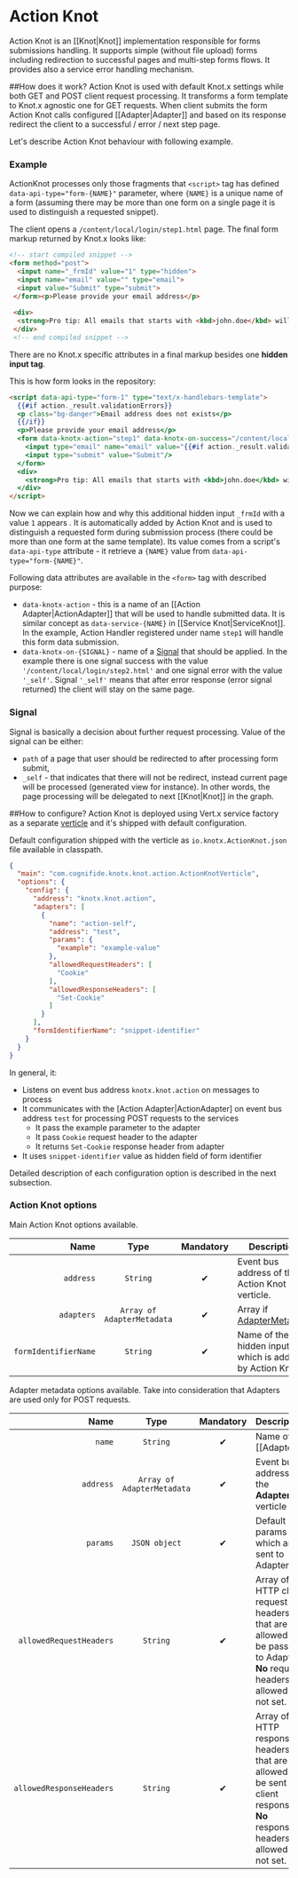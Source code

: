 # Action Knot
Action Knot is an [[Knot|Knot]] implementation responsible for forms submissions handling. It supports 
simple (without file upload) forms including redirection to successful pages and multi-step forms flows. 
It provides also a service error handling mechanism. 

##How does it work?
Action Knot is used with default Knot.x settings while both GET and POST client request processing. 
It transforms a form template to Knot.x agnostic one for GET requests. When client submits the form 
Action Knot calls configured [[Adapter|Adapter]] and based on its response redirect the client to a 
successful / error / next step page.

Let's describe Action Knot behaviour with following example.

### Example
ActionKnot processes only those fragments that `<script>` tag has defined `data-api-type="form-{NAME}"` parameter, 
where `{NAME}` is a unique name of a form (assuming there may be more than one form on a single page 
it is used to distinguish a requested snippet).

The client opens a `/content/local/login/step1.html` page. The final form markup returned by Knot.x looks like:

```html
<!-- start compiled snippet -->  
<form method="post">
  <input name="_frmId" value="1" type="hidden"> 
  <input name="email" value="" type="email"> 
  <input value="Submit" type="submit"> 
 </form><p>Please provide your email address</p> 
  
 <div> 
  <strong>Pro tip: All emails that starts with <kbd>john.doe</kbd> will be accepted.</strong> 
 </div>
 <!-- end compiled snippet -->
```

There are no Knot.x specific attributes in a final markup besides one **hidden input tag**. 

This is how form looks in the repository:

```html
<script data-api-type="form-1" type="text/x-handlebars-template">
  {{#if action._result.validationErrors}}
  <p class="bg-danger">Email address does not exists</p>
  {{/if}}
  <p>Please provide your email address</p>
  <form data-knotx-action="step1" data-knotx-on-success="/content/local/login/step2.html" data-knotx-on-error="_self" method="post">
    <input type="email" name="email" value="{{#if action._result.validationError}} {{action._result.form.email}} {{/if}}" />
    <input type="submit" value="Submit"/>
  </form>
  <div>
    <strong>Pro tip: All emails that starts with <kbd>john.doe</kbd> will be accepted.</strong>
  </div>
</script>
```

Now we can explain how and why this additional hidden input `_frmId` with a value `1` appears . It
is automatically added by Action Knot and is used to distinguish a requested form during submission process 
(there could be more than one form at the same template). Its value comes from a script's `data-api-type`
attribute - it retrieve a `{NAME}` value from `data-api-type="form-{NAME}"`.

Following data attributes are available in the `<form>` tag with described purpose:
- `data-knotx-action` - this is a name of an [[Action Adapter|ActionAdapter]] that will be used to handle submitted data. 
It is similar concept as `data-service-{NAME}` in [[Service Knot|ServiceKnot]]. In the example, 
Action Handler registered under name `step1` will handle this form data submission.
- `data-knotx-on-{SIGNAL}` - name of a [Signal](#Signal) that should be applied. In the example 
there is one signal success with the value `'/content/local/login/step2.html'` and one signal error 
with the value `'_self'`. Signal `'_self'` means that after error response (error signal returned) 
the client will stay on the same page.

### Signal
Signal is basically a decision about further request processing. Value of the signal can be either:
- `path` of a page that user should be redirected to after processing form submit,
- `_self` - that indicates that there will not be redirect, instead current page will be processed (generated view for instance). 
In other words, the page processing will be delegated to next [[Knot|Knot]] in the graph.

##How to configure?
Action Knot is deployed using Vert.x service factory as a separate [verticle](http://vertx.io/docs/apidocs/io/vertx/core/Verticle.html) and it's shipped with default configuration.

Default configuration shipped with the verticle as `io.knotx.ActionKnot.json` file available in classpath.

```json
{
  "main": "com.cognifide.knotx.knot.action.ActionKnotVerticle",
  "options": {
    "config": {
      "address": "knotx.knot.action",
      "adapters": [
        {
          "name": "action-self",
          "address": "test",
          "params": {
            "example": "example-value"
          },
          "allowedRequestHeaders": [
            "Cookie"
          ],
          "allowedResponseHeaders": [
            "Set-Cookie"
          ]
        }
      ],
      "formIdentifierName": "snippet-identifier"
    }
  }
}

```
In general, it:
- Listens on event bus address `knotx.knot.action` on messages to process
- It communicates with the [Action Adapter|ActionAdapter] on event bus address `test` for processing POST requests to the services
  - It pass the example parameter to the adapter
  - It pass `Cookie` request header to the adapter
  - It returns `Set-Cookie` response header from adapter
- It uses `snippet-identifier` value as hidden field of form identifier

Detailed description of each configuration option is described in the next subsection.

### Action Knot options

Main Action Knot options available.

| Name                        | Type                                | Mandatory      | Description  |
|-------:                     |:-------:                            |:-------:       |-------|
| `address`                   | `String`                            | &#10004;       | Event bus address of the Action Knot verticle. |
| `adapters`                  | `Array of AdapterMetadata`          | &#10004;       | Array if [AdapterMetadata](https://github.com/Cognifide/knotx/blob/master/knotx-core/knotx-knot-action/src/main/java/com/cognifide/knotx/knot/action/ActionKnotConfiguration.java) |
| `formIdentifierName`        | `String`                            | &#10004;       | Name of the hidden input tag which is added by Action Knot. |

Adapter metadata options available. Take into consideration that Adapters are used only for POST requests.

| Name                        | Type                                | Mandatory      | Description  |
|-------:                     |:-------:                            |:-------:       |-------|
| `name`                      | `String`                            | &#10004;       | Name of [[Adapter|Adapter]] which is referenced in `data-knotx-action`. |
| `address`                   | `Array of AdapterMetadata`          | &#10004;       | Event bus address of the **Adapter** verticle |
| `params`                    | `JSON object`                       | &#10004;       | Default params which are sent to Adapter. |
| `allowedRequestHeaders`     | `String`                            | &#10004;       | Array of HTTP client request headers that are allowed to be passed to Adapter. **No** request headers are allowed if not set. |
| `allowedResponseHeaders`    | `String`                            | &#10004;       | Array of HTTP response headers that are allowed to be sent in a client response. **No** response headers are allowed if not set. |
